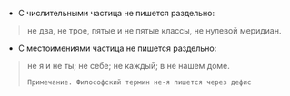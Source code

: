 - С числительными частица не пишется раздельно:
> не два, не трое, пятые и не пятые классы, не нулевой меридиан.

- С местоимениями частица не пишется раздельно:
> не я и не ты; не себе; не каждый; в не нашем доме.
>
>     Примечание. Философский термин не-я пишется через дефис
>
